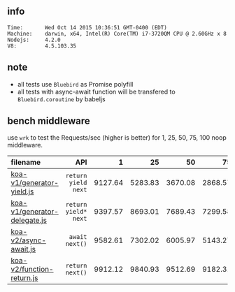 
## info

    Time:       Wed Oct 14 2015 10:36:51 GMT-0400 (EDT)
    Machine:    darwin, x64, Intel(R) Core(TM) i7-3720QM CPU @ 2.60GHz x 8
    Nodejs:     4.2.0
    V8:         4.5.103.35

## note

* all tests use `Bluebird` as Promise polyfill
* all tests with async-await function will be transfered to `Bluebird.coroutine` by babeljs

## bench middleware

use `wrk` to test the Requests/sec (higher is better) for 1, 25, 50, 75, 100 noop middleware.

| filename | API | 1 | 25 | 50 | 75 | 100 |
|:---------|----:|--:|---:|---:|---:|----:|
| [koa-v1/generator-yield.js](koa-v1/generator-yield.js) | `return yield next` | 9127.64 | 5283.83 | 3670.08 | 2868.57 | 2211.17 |
| [koa-v1/generator-delegate.js](koa-v1/generator-delegate.js) | `return yield* next` | 9397.57 | 8693.01 | 7689.43 | 7299.58 | 6849.78 |
| [koa-v2/async-await.js](koa-v2/async-await.js) | `await next()` | 9582.61 | 7302.02 | 6005.97 | 5143.27 | 4248.21 |
| [koa-v2/function-return.js](koa-v2/function-return.js) | `return next()` | 9912.12 | 9840.93 | 9512.69 | 9182.31 | 9034.92 |
